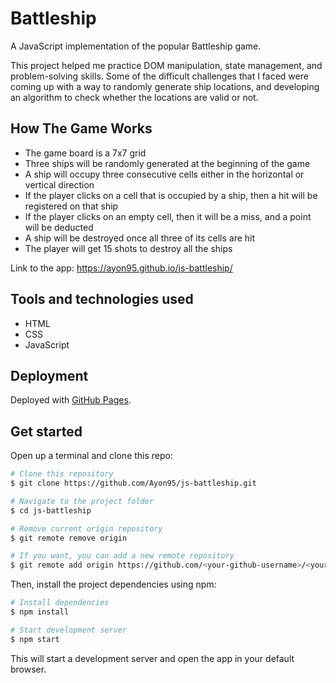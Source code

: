 # Battleship

A JavaScript implementation of the popular Battleship game.

This project helped me practice DOM manipulation, state management, and problem-solving skills. Some of the difficult challenges that I faced were coming up with a way to randomly generate ship locations, and developing an algorithm to check whether the locations are valid or not.

## How The Game Works

- The game board is a 7x7 grid
- Three ships will be randomly generated at the beginning of the game
- A ship will occupy three consecutive cells either in the horizontal or vertical direction
- If the player clicks on a cell that is occupied by a ship, then a hit will be registered on that ship
- If the player clicks on an empty cell, then it will be a miss, and a point will be deducted
- A ship will be destroyed once all three of its cells are hit
- The player will get 15 shots to destroy all the ships

Link to the app: https://ayon95.github.io/js-battleship/

## Tools and technologies used

- HTML
- CSS
- JavaScript

## Deployment

Deployed with [GitHub Pages](https://pages.github.com/).

## Get started

Open up a terminal and clone this repo:

```bash
# Clone this repository
$ git clone https://github.com/Ayon95/js-battleship.git

# Navigate to the project folder
$ cd js-battleship

# Remove current origin repository
$ git remote remove origin

# If you want, you can add a new remote repository
$ git remote add origin https://github.com/<your-github-username>/<your-repo-name>.git
```

Then, install the project dependencies using npm:

```bash
# Install dependencies
$ npm install

# Start development server
$ npm start
```

This will start a development server and open the app in your default browser.
